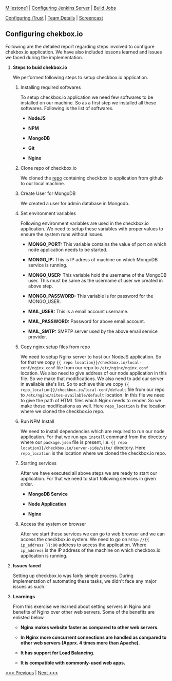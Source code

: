 [Milestone1](README.md) | [Configuring Jenkins Server](Jenkins.md) | [Build Jobs](JenkinsJobBuilder.md)

[Configuring iTrust](ITrust.md) | [Team Details](Team.md) | [Screencast](Screencast.md)

Configuring chekbox.io
----------------------------------

Following are the detailed report regarding steps involved to configure chekbox.io application. We have also included lessons learned and issues we faced during the implementation.

1. **Steps to buid chekbox.io**

	We performed following steps to setup checkbox.io application.
	
	1. Installing required softwares
		
		To setup checkbox.io application we need few softwares to be installed on our machine. So as a first step we installed all these softwares. Following is the list of softwares.
		
		- **NodeJS**
		
		- **NPM**
		
		- **MongoDB**
		
		- **Git**
		
		- **Nginx**
	
	2. Clone repo of checkbox.io
	
		We cloned the [repo](https://github.com/chrisparnin/checkbox.io.git) containing checkbox.io application from github to our local machine.
	
	3. Create User for MongoDB
	
		We created a user for admin database in Mongodb.
		
	4. Set environment variables
	
		Following environment variables are used in the checkbox.io application. We need to setup these variables with proper values to ensure the system runs without issues.
		
		- **MONGO_PORT:** This variable contains the value of port on which node application needs to be started. 
		
		- **MONGO_IP:** This is IP adress of machine on which MongoDB service is running.
		
		- **MONGO_USER:** This variable hold the username of the MongoDB user. This must be same as the username of user we created in above step.
		
		- **MONGO_PASSWORD:** This variable is for password for the MONGO_USER.
		
		- **MAIL_USER:** This is a email account username. 
		
		- **MAIL_PASSWORD:** Password for above email account.
		
		- **MAIL_SMTP:** SMPTP server used by the above email service provider.
		
	5. Copy nginx setup files from repo

		We need to setup Nginx server to host our NodeJS application. So for that we copy `{{ repo location}}/checkbox.io/local-conf/nginx.conf` file from our repo to `/etc/nginx/nginx.conf` location. We also need to give address of our node application in this file. So we make that modifications. We also need to add our server in available site's list. So to achieve this we copy `{{ repo_location}}/checkbox.io/local-conf/default` file from our repo to `/etc/nginx/sites-available/default` location. In this file we need to give the path of HTML files which Nginx needs to render. So we make those modifications as well. Here `repo_location` is the location where we cloned the checkbox.io repo.
		
	6. Run NPM Install
	
		We need to install dependencies which are required to run our node application. For that we run `npm install` command from the directory where our `package.json` file is present, i.e. `{{ repo location}}/checkbox.io/server-side/site/` directory. Here `repo_location` is the location where we cloned the checkbox.io repo.
		
	7. Starting services
	
		After we have executed all above steps we are ready to start our application. For that we need to start following services in given order.
		
		- **MongoDB Service**
		
		- **Node Application**
		
		- **Nginx**

	8. Access the system on browser
	
		After we start these services we can go to web browser and we can access the checkbox.io system. We need to go on `http://{{ ip_address }}:80` address to access the application. Where `ip_address` is the IP address of the machine on which checkbox.io application is running.
	
2. **Issues faced**

	Setting up checkbox.io was fairly simple process. During implementation of automating these tasks, we didn't face any major issues as such. 

3. **Learnings**

	From this exercise we learned about setting servers in Nginx and benefits of Nginx over other web servers. Some of the benefits are enlisted below.
	
	- **Nginx makes website faster as compared to other web servers.**
	
	- **In Nginx more concurrent connections are handled as compared to other web servers (Apprx. 4 times more than Apache).**
	
	- **It has support for Load Balancing.**
	
	- **It is compatible with commonly-used web apps.**

[<<< Previous](JenkinsJobBuilder.md) | [Next >>>](ITrust.md)